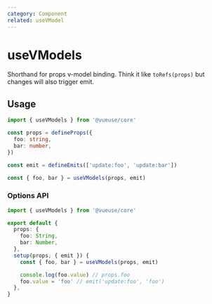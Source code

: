 ```yaml
---
category: Component
related: useVModel
---
```


# useVModels

Shorthand for props v-model binding. Think it like `toRefs(props)` but changes will also trigger emit.

## Usage

```ts
import { useVModels } from '@vueuse/core'

const props = defineProps({
  foo: string,
  bar: number,
})

const emit = defineEmits(['update:foo', 'update:bar'])

const { foo, bar } = useVModels(props, emit)
```

### Options API

```ts
import { useVModels } from '@vueuse/core'

export default {
  props: {
    foo: String,
    bar: Number,
  },
  setup(props, { emit }) {
    const { foo, bar } = useVModels(props, emit)

    console.log(foo.value) // props.foo
    foo.value = 'foo' // emit('update:foo', 'foo')
  },
}
```
